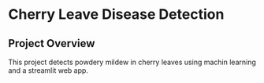 # Cherry Leave Disease Detection

## Project Overview
This project detects powdery mildew in cherry leaves using machin learning and a streamlit web app.

